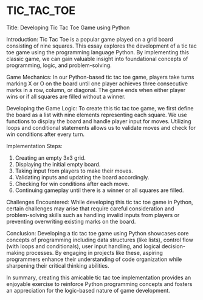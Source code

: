# TIC_TAC_TOE
Title: Developing Tic Tac Toe Game using Python

Introduction:
Tic Tac Toe is a popular game played on a grid board consisting of nine squares. This essay explores the development of a tic tac toe game using the programming language Python. By implementing this classic game, we can gain valuable insight into foundational concepts of programming, logic, and problem-solving.

Game Mechanics:
In our Python-based tic tac toe game, players take turns marking X or O on the board until one player achieves three consecutive marks in a row, column, or diagonal. The game ends when either player wins or if all squares are filled without a winner.

Developing the Game Logic:
To create this tic tac toe game, we first define the board as a list with nine elements representing each square. We use functions to display the board and handle player input for moves. Utilizing loops and conditional statements allows us to validate moves and check for win conditions after every turn.

Implementation Steps:
1. Creating an empty 3x3 grid.
2. Displaying the initial empty board.
3. Taking input from players to make their moves.
4. Validating inputs and updating the board accordingly.
5. Checking for win conditions after each move.
6. Continuing gameplay until there is a winner or all squares are filled.

Challenges Encountered:
While developing this tic tac toe game in Python, certain challenges may arise that require careful consideration and problem-solving skills such as handling invalid inputs from players or preventing overwriting existing marks on the board.

Conclusion:
Developing a tic tac toe game using Python showcases core concepts of programming including data structures (like lists), control flow (with loops and conditionals), user input handling, and logical decision-making processes. By engaging in projects like these, aspiring programmers enhance their understanding of code organization while sharpening their critical thinking abilities.

In summary, creating this amicable tic tac toe implementation provides an enjoyable exercise to reinforce Python programming concepts and fosters an appreciation for the logic-based nature of game development.
